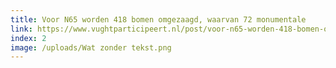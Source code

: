 ```yaml
---
title: Voor N65 worden 418 bomen omgezaagd, waarvan 72 monumentale
link: https://www.vughtparticipeert.nl/post/voor-n65-worden-418-bomen-omgezaagd-waarvan-72-monumentale/19e3649d97e01897a20c159ea47601bc#main
index: 2
image: /uploads/Wat zonder tekst.png
---
```

